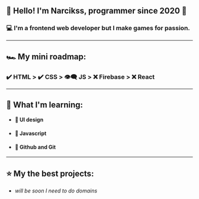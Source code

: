 ## 🤵 Hello! I'm Narcikss, programmer since 2020 🤖

### 💻 I'm a frontend web developer but I make games for passion.

---

## 🏎 My mini roadmap:
### ✔️ HTML > ✔️ CSS > 👁‍🗨 JS > ❌ Firebase > ❌ React

---

## 📒 What I'm learning:
- #### 🔰 UI design
- #### 🔰 Javascript
- #### 🔰 Github and Git

---

## ⭐️ My the best projects:
- *will be soon I need to do domains*
